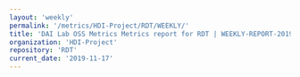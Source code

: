 ```yaml
---
layout: 'weekly'
permalink: '/metrics/HDI-Project/RDT/WEEKLY/'
title: 'DAI Lab OSS Metrics Metrics report for RDT | WEEKLY-REPORT-2019-11-17'
organization: 'HDI-Project'
repository: 'RDT'
current_date: '2019-11-17'
---
```

